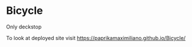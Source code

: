 # Bicycle
Only deckstop

To look at deployed site visit https://paprikamaximiliano.github.io/Bicycle/
